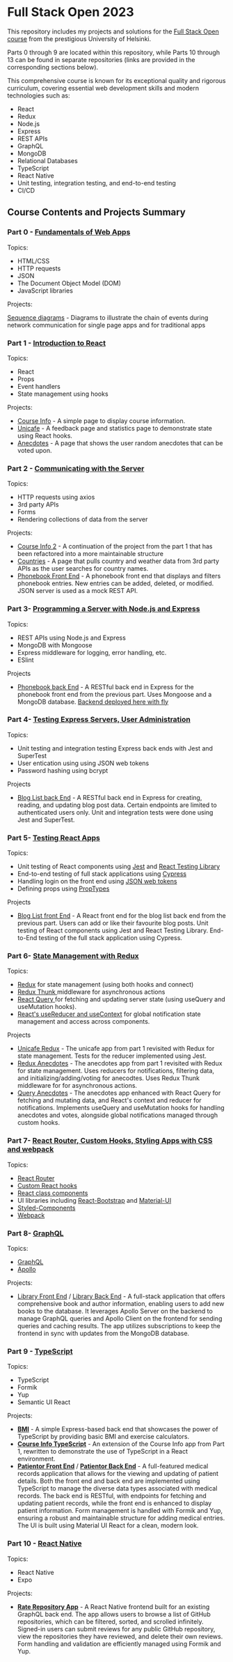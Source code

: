 # Full Stack Open 2023

This repository includes my projects and solutions for the [Full Stack Open course](https://fullstackopen.com/en/) from the prestigious University of Helsinki.

Parts 0 through 9 are located within this repository, while Parts 10 through 13 can be found in separate repositories (links are provided in the corresponding sections below).

This comprehensive course is known for its exceptional quality and rigorous curriculum, covering essential web development skills and modern technologies such as:
* React
* Redux
* Node.js
* Express
* REST APIs
* GraphQL
* MongoDB
* Relational Databases
* TypeScript
* React Native
* Unit testing, integration testing, and end-to-end testing
* CI/CD

## Course Contents and Projects Summary

### Part 0 - [Fundamentals of Web Apps](https://fullstackopen.com/en/part0)

Topics:

* HTML/CSS
* HTTP requests
* JSON
* The Document Object Model (DOM)
* JavaScript libraries

Projects:

[Sequence diagrams](https://github.com/Farahcodes/fullstackopen/tree/master/part0) - Diagrams to illustrate the chain of events during network communication for single page apps and for traditional apps

### Part 1 - [Introduction to React](https://fullstackopen.com/en/part1)

Topics:

* React
* Props
* Event handlers
* State management using hooks

Projects:

* [Course Info](https://github.com/Farahcodes/fullstackopen/tree/master/part1/1.3.-1.5.%20course-info-app) - A simple page to display course information.
* [Unicafe](https://github.com/Farahcodes/fullstackopen/tree/master/part1/1.6.-1.11.%20unicafe) - A feedback page and statistics page to demonstrate state using React hooks.
* [Anecdotes](https://github.com/Farahcodes/fullstackopen/tree/master/part1/1.12.-1.14.Anecdotes) - A page that shows the user random anecdotes that can be voted upon.

### Part 2 - [Communicating with the Server](https://fullstackopen.com/en/part2)

Topics:

* HTTP requests using axios
* 3rd party APIs
* Forms
* Rendering collections of data from the server

Projects:

* [Course Info 2](https://github.com/Farahcodes/fullstackopen/tree/master/part2/2.1.-2.5) - A continuation of the project from the part 1 that has been refactored into a more maintainable structure
* [Countries](https://github.com/Farahcodes/fullstackopen/tree/master/part2/2.18.-2.20) - A page that pulls country and weather data from 3rd party APIs as the user searches for country names.
* [Phonebook Front End](https://github.com/Farahcodes/fullstackopen/tree/master/part2/2.16.-2.17) - A phonebook front end that displays and filters phonebook entries. New entries can be added, deleted, or modified. JSON server is used as a mock REST API.

### Part 3- [Programming a Server with Node.js and Express](https://fullstackopen.com/en/part3)

Topics:

* REST APIs using Node.js and Express
* MongoDB with Mongoose
* Express middleware for logging, error handling, etc.
* ESlint

Projects

* [Phonebook back End](https://github.com/Farahcodes/fullstackopen/tree/master/part3/phonebook%20fullstack/phonebook%20backend) - A RESTful back end in Express for the phonebook front end from the previous part. Uses Mongoose and a MongoDB database.
[Backend deployed here with fly](https://phonebook-fullstack-helsinki.fly.dev/)

### Part 4- [Testing Express Servers, User Administration](https://fullstackopen.com/en/part4)

Topics:

* Unit testing and integration testing Express back ends with Jest and SuperTest
* User entication using using JSON web tokens
* Password hashing using bcrypt

Projects

* [Blog List back End](https://github.com/Farahcodes/fullstackopen/tree/master/part4-blogList-backend) - A RESTful back end in Express for creating, reading, and updating blog post data. Certain endpoints are limited to authenticated users only. Unit and integration tests were done using Jest and SuperTest.

### Part 5- [Testing React Apps](https://fullstackopen.com/en/part5)

Topics:

* Unit testing of React components using [Jest](https://jestjs.io/) and [React Testing Library](https://github.com/testing-library/react-testing-library)
* End-to-end testing of full stack applications using [Cypress](https://www.cypress.io/)
* Handling login on the front end using [JSON web tokens](https://jwt.io/)
* Defining props using [PropTypes](https://github.com/facebook/prop-types)


Projects

* [Blog List front End](https://github.com/Farahcodes/fullstackopen/tree/master/part5/bloglist-frontend) - A React front end for the blog list back end from the previous part. Users can add or like their favourite blog posts. Unit testing of React components using Jest and React Testing Library. End-to-End testing of the full stack application using Cypress.

### Part 6- [State Management with Redux](https://fullstackopen.com/en/part6)

Topics:

* [Redux](https://redux.js.org/) for state management (using both hooks and connect)
* [Redux Thunk ](https://github.com/reduxjs/redux-thunk) middleware for asynchronous actions
* [React Query ](https://tanstack.com/query/latest/docs/framework/react/overview) for fetching and updating server state (using useQuery and useMutation hooks).
* [React's useReducer and useContext](https://react.dev/learn/scaling-up-with-reducer-and-context) for global notification state management and access across components.

Projects

* [Unicafe Redux](https://github.com/Farahcodes/fullstackopen/tree/master/part6/unicafe-redux) - The unicafe app from part 1 revisited with Redux for state management. Tests for the reducer implemented using Jest.
* [Redux Anecdotes](https://github.com/Farahcodes/fullstackopen/tree/master/part6/redux-anecdotes) - The anecdotes app from part 1 revisited with Redux for state management. Uses reducers for notifications, filtering data, and initializing/adding/voting for anecodtes. Uses Redux Thunk middleware for for asynchronous actions.
* [Query Anecdotes](https://github.com/Farahcodes/fullstackopen/tree/master/part6/query-anecdotes) - The anecdotes app enhanced with React Query for fetching and mutating data, and React's context and reducer for notifications. Implements useQuery and useMutation hooks for handling anecdotes and votes, alongside global notifications managed through custom hooks.

### Part 7- [React Router, Custom Hooks, Styling Apps with CSS and webpack](https://fullstackopen.com/en/part7)

Topics:

* [React Router](https://reactrouter.com/en/main)
* [Custom React hooks](https://legacy.reactjs.org/docs/hooks-custom.html)
* [React class components](https://legacy.reactjs.org/docs/react-component.html)
* UI libraries including [React-Bootstrap](https://react-bootstrap.github.io/) and [Material-UI](https://mui.com/material-ui/)
* [Styled-Components](https://styled-components.com/)
* [Webpack](https://webpack.js.org/)

### Part 8- [GraphQL](https://fullstackopen.com/en/part8)

Topics:

* [GraphQL](https://graphql.org/)
* [Apollo](https://www.apollographql.com/)

Projects:

* [Library Front End](https://github.com/Farahcodes/fullstackopen/tree/master/part8/library-frontend) / [Library Back End](https://github.com/Farahcodes/fullstackopen/tree/master/part8/%20library-backend) - A full-stack application that offers comprehensive book and author information, enabling users to add new books to the database. It leverages Apollo Server on the backend to manage GraphQL queries and Apollo Client on the frontend for sending queries and caching results. The app utilizes subscriptions to keep the frontend in sync with updates from the MongoDB database.

### Part 9 - [TypeScript](https://fullstackopen.com/en/part9)

Topics:

* TypeScript
* Formik
* Yup
* Semantic UI React

Projects:

* **[BMI](https://github.com/Farahcodes/fullstackopen/tree/master/part9/bmi)** - A simple Express-based back end that showcases the power of TypeScript by providing basic BMI and exercise calculators.
* **[Course Info TypeScript](https://github.com/Farahcodes/fullstackopen/tree/master/part9/9.14-9.16/vite-with-typescript)** - An extension of the Course Info app from Part 1, rewritten to demonstrate the use of TypeScript in a React environment.
* **[Patientor Front End](https://github.com/Farahcodes/fullstackopen/tree/master/part9/patientor-frontend)** / **[Patientor Back End](https://github.com/Farahcodes/fullstackopen/tree/master/part9/patientor-backend)** - A full-featured medical records application that allows for the viewing and updating of patient details. Both the front end and back end are implemented using TypeScript to manage the diverse data types associated with medical records. The back end is RESTful, with endpoints for fetching and updating patient records, while the front end is enhanced to display patient information. Form management is handled with Formik and Yup, ensuring a robust and maintainable structure for adding medical entries. The UI is built using Material UI React for a clean, modern look.

### Part 10 - [React Native](https://fullstackopen.com/en/part10)

Topics:

* React Native
* Expo

Projects:

* **[Rate Repository App](#)** - A React Native frontend built for an existing GraphQL back end. The app allows users to browse a list of GitHub repositories, which can be filtered, sorted, and scrolled infinitely. Signed-in users can submit reviews for any public GitHub repository, view the repositories they have reviewed, and delete their own reviews. Form handling and validation are efficiently managed using Formik and Yup.








